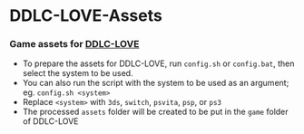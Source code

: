 # DDLC-LOVE-Assets
### Game assets for [DDLC-LOVE](https://github.com/LukeZGD/DDLC-LOVE)

- To prepare the assets for DDLC-LOVE, run `config.sh` or `config.bat`, then select the system to be used.
- You can also run the script with the system to be used as an argument; eg. `config.sh <system>`
- Replace `<system>` with `3ds`, `switch`, `psvita`, `psp`, or `ps3`
- The processed `assets` folder will be created to be put in the `game` folder of DDLC-LOVE
